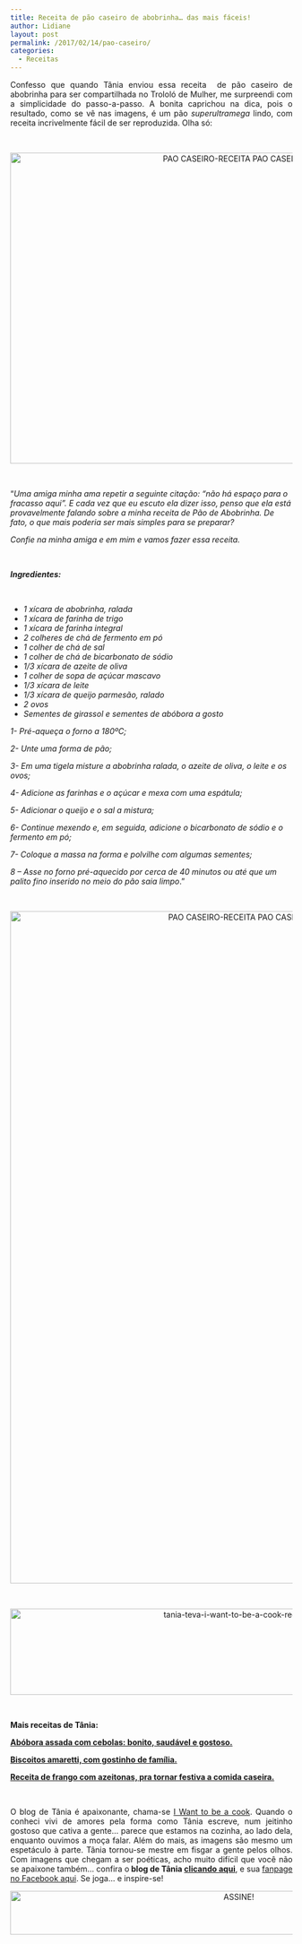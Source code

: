 ```yaml
---
title: Receita de pão caseiro de abobrinha… das mais fáceis!
author: Lidiane
layout: post
permalink: /2017/02/14/pao-caseiro/
categories:
  - Receitas
---
```

<p align="justify">
  Confesso que quando Tânia enviou essa receita  de pão caseiro de abobrinha para ser compartilhada no Trololó de Mulher, me surpreendi com a simplicidade do passo-a-passo. A bonita caprichou na dica, pois o resultado, como se vê nas imagens, é um pão <em>superultramega</em> lindo, com receita incrivelmente fácil de ser reproduzida. Olha só:
</p>

&nbsp;

<p align="center">
  <img class="alignnone size-full wp-image-13477" src="https://www.trololodemulher.com.br/2017/02/PAO-CASEIRO-RECEITA-PAO-CASEIRO2.jpg" alt="PAO CASEIRO-RECEITA PAO CASEIRO[2]" width="800" height="555" />
</p>

&nbsp;

“_Uma amiga minha ama repetir a seguinte citação: “não há espaço para o fracasso aqui”. E cada vez que eu escuto ela dizer isso, penso que ela está provavelmente falando sobre a minha receita de Pão de Abobrinha. De fato, o que mais poderia ser mais simples para se preparar?_

_Confie na minha amiga e em mim e vamos fazer essa receita._

&nbsp;

**_Ingredientes:_**

&nbsp;

  * _1 xícara de abobrinha, ralada_ 
  * _1 xícara de farinha de trigo_ 
  * _1 xícara de farinha integral_ 
  * _2 colheres de chá de fermento em pó_ 
  * _1 colher de chá de sal_ 
  * _1 colher de chá de bicarbonato de sódio_ 
  * _1/3 xícara de azeite de oliva_ 
  *  _1 colher de sopa de açúcar mascavo_ 
  *  _1/3 xícara de leite_ 
  *  _1/3 xícara de queijo parmesão, ralado_ 
  * _2 ovos_ 
  * _Sementes de girassol e sementes de abóbora a gosto_

_1- Pré-aqueça o forno a 180ºC;_

_2- Unte uma forma de pão;_

_3- Em uma tigela misture a abobrinha ralada, o azeite de oliva, o leite e os ovos;_

_4- Adicione as farinhas e o açúcar e mexa com uma espátula;_

_5- Adicionar o queijo e o sal a mistura;_

_6- Continue mexendo e, em seguida, adicione o bicarbonato de sódio e o fermento em pó;_

_7- Coloque a massa na forma e polvilhe com algumas sementes;_

_8 – Asse no forno pré-aquecido por cerca de 40 minutos ou até que um palito fino inserido no meio do pão saia limpo_.”

&nbsp;

<p align="center">
  <img class="alignnone size-full wp-image-13476" src="https://www.trololodemulher.com.br/2017/02/PAO-CASEIRO-RECEITA-PAO-CASEIRO.jpg" alt="PAO CASEIRO-RECEITA PAO CASEIRO" width="800" height="1200" />
</p>

&nbsp;

<p align="center">
  <img class="alignnone size-full wp-image-13037" src="https://www.trololodemulher.com.br/2016/10/TANIA-TEVA-I-WANT-TO-BE-A-COOK-RECEITAS.jpg" alt="tania-teva-i-want-to-be-a-cook-receitas" width="800" height="154" />
</p>

&nbsp;

**Mais receitas de Tânia:**

<a href="http://www.trololodemulher.com.br/2017/02/07/abobora-assada/" target="_blank" rel="noopener noreferrer"><strong>Abóbora assada com cebolas: bonito, saudável e gostoso.</strong></a>

<a href="http://www.trololodemulher.com.br/2016/11/23/biscoitos-amaretti-com-gostinho-de-familia/" target="_blank" rel="noopener noreferrer"><strong>Biscoitos amaretti, com gostinho de família.</strong></a>

<a href="http://www.trololodemulher.com.br/2016/11/18/receita-de-frango/" target="_blank" rel="noopener noreferrer"><strong>Receita de frango com azeitonas, pra tornar festiva a comida caseira.</strong></a>

&nbsp;

<p align="justify">
  O blog de Tânia é apaixonante, chama-se <a href="https://iwanttobeacook.wordpress.com/" target="_blank" rel="noopener noreferrer">I Want to be a cook</a>. Quando o conheci vivi de amores pela forma como Tânia escreve, num jeitinho gostoso que cativa a gente… parece que estamos na cozinha, ao lado dela, enquanto ouvimos a moça falar. Além do mais, as imagens são mesmo um espetáculo à parte. Tânia tornou-se mestre em fisgar a gente pelos olhos. Com imagens que chegam a ser poéticas, acho muito difícil que você não se apaixone também… confira o<strong> blog de Tânia <a href="https://iwanttobeacook.wordpress.com/" target="_blank" rel="noopener noreferrer">clicando aqui</a></strong>, e sua <a href="https://www.facebook.com/Iwanttobeacook-818578268272846/" target="_blank" rel="noopener noreferrer">fanpage no Facebook aqui</a>. Se joga… e inspire-se!
</p>

<p align="center">
  <a href="http://feedburner.google.com/fb/a/mailverify?uri=blogbichafemea&loc=pt_BR" target="_blank" rel="noopener noreferrer"><img class="alignnone size-full wp-image-10439" src="https://www.trololodemulher.com.br/2014/09/ASSINE.png" alt="ASSINE!" width="800" height="78" /></a>
</p>

<p align="justify">
